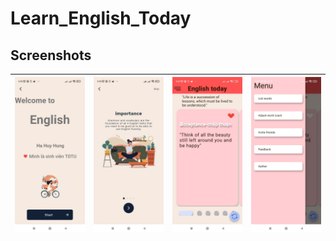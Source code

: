 # Learn_English_Today



## Screenshots
| ![Water summary](screenshots/info.jpg) | ![Progress](screenshots/intro1.jpg) | ![Settings](screenshots/list.jpg) | ![Alarm](screenshots/navbar.jpg) |
|----------|:-------------:|:-------------:|:-------------:|